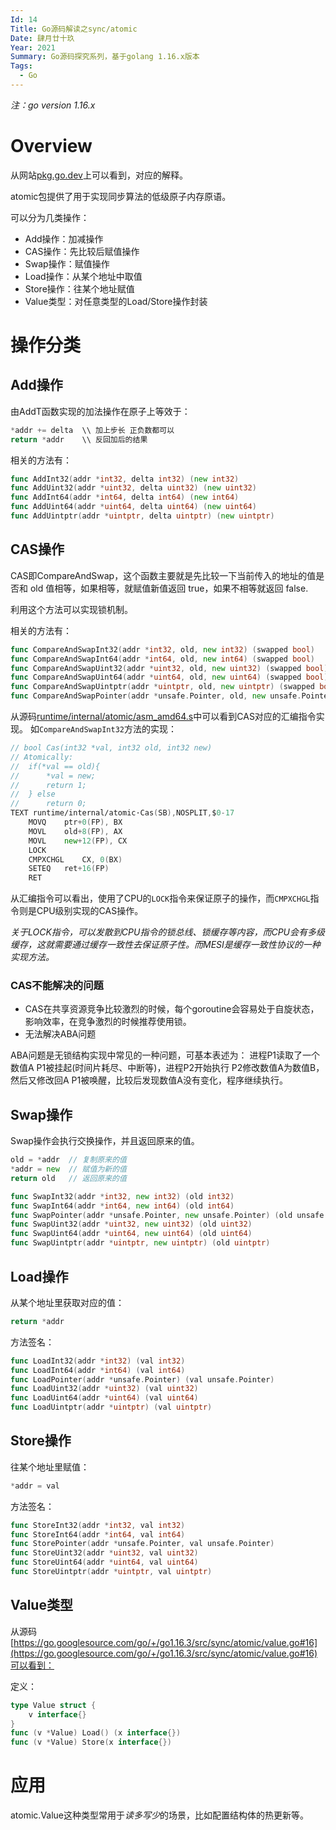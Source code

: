 ```yaml
---
Id: 14
Title: Go源码解读之sync/atomic
Date: 肆月廿十玖
Year: 2021
Summary: Go源码探究系列，基于golang 1.16.x版本
Tags:
  - Go
---
```



*注：go version 1.16.x*

# Overview
从网站[pkg.go.dev](https://pkg.go.dev/sync/atomic)上可以看到，对应的解释。

atomic包提供了用于实现同步算法的低级原子内存原语。

可以分为几类操作：
- Add操作：加减操作
- CAS操作：先比较后赋值操作
- Swap操作：赋值操作
- Load操作：从某个地址中取值
- Store操作：往某个地址赋值
- Value类型：对任意类型的Load/Store操作封装

# 操作分类

## Add操作

由AddT函数实现的加法操作在原子上等效于：
```go
*addr += delta  \\ 加上步长 正负数都可以
return *addr    \\ 反回加后的结果
```

相关的方法有：
```go
func AddInt32(addr *int32, delta int32) (new int32)
func AddUint32(addr *uint32, delta uint32) (new uint32)
func AddInt64(addr *int64, delta int64) (new int64)
func AddUint64(addr *uint64, delta uint64) (new uint64)
func AddUintptr(addr *uintptr, delta uintptr) (new uintptr)
```

## CAS操作
CAS即CompareAndSwap，这个函数主要就是先比较一下当前传入的地址的值是否和 old 值相等，如果相等，就赋值新值返回 true，如果不相等就返回 false.

利用这个方法可以实现锁机制。

相关的方法有：
```go
func CompareAndSwapInt32(addr *int32, old, new int32) (swapped bool)
func CompareAndSwapInt64(addr *int64, old, new int64) (swapped bool)
func CompareAndSwapUint32(addr *uint32, old, new uint32) (swapped bool)
func CompareAndSwapUint64(addr *uint64, old, new uint64) (swapped bool)
func CompareAndSwapUintptr(addr *uintptr, old, new uintptr) (swapped bool)
func CompareAndSwapPointer(addr *unsafe.Pointer, old, new unsafe.Pointer) (swapped bool)
```

从源码[runtime/internal/atomic/asm_amd64.s](https://go.googlesource.com/go/+/go1.16.3/src/runtime/internal/atomic/asm_amd64.s#17)中可以看到CAS对应的汇编指令实现。
如`CompareAndSwapInt32`方法的实现：

```go
// bool Cas(int32 *val, int32 old, int32 new)
// Atomically:
//	if(*val == old){
//		*val = new;
//		return 1;
//	} else
//		return 0;
TEXT runtime∕internal∕atomic·Cas(SB),NOSPLIT,$0-17
	MOVQ	ptr+0(FP), BX
	MOVL	old+8(FP), AX
	MOVL	new+12(FP), CX
	LOCK
	CMPXCHGL	CX, 0(BX)
	SETEQ	ret+16(FP)
	RET
```

从汇编指令可以看出，使用了CPU的`LOCK`指令来保证原子的操作，而`CMPXCHGL`指令则是CPU级别实现的CAS操作。

*关于LOCK指令，可以发散到CPU指令的锁总线、锁缓存等内容，而CPU会有多级缓存，这就需要通过缓存一致性去保证原子性。而MESI是缓存一致性协议的一种实现方法。*

### CAS不能解决的问题

- CAS在共享资源竞争比较激烈的时候，每个goroutine会容易处于自旋状态，影响效率，在竞争激烈的时候推荐使用锁。
- 无法解决ABA问题

ABA问题是无锁结构实现中常见的一种问题，可基本表述为：
进程P1读取了一个数值A
P1被挂起(时间片耗尽、中断等)，进程P2开始执行
P2修改数值A为数值B，然后又修改回A
P1被唤醒，比较后发现数值A没有变化，程序继续执行。

## Swap操作

Swap操作会执行交换操作，并且返回原来的值。

```go
old = *addr  // 复制原来的值
*addr = new  // 赋值为新的值
return old   // 返回原来的值
```

```go
func SwapInt32(addr *int32, new int32) (old int32)
func SwapInt64(addr *int64, new int64) (old int64)
func SwapPointer(addr *unsafe.Pointer, new unsafe.Pointer) (old unsafe.Pointer)
func SwapUint32(addr *uint32, new uint32) (old uint32)
func SwapUint64(addr *uint64, new uint64) (old uint64)
func SwapUintptr(addr *uintptr, new uintptr) (old uintptr)
```

## Load操作

从某个地址里获取对应的值：
```go
return *addr
```
方法签名：
```go
func LoadInt32(addr *int32) (val int32)
func LoadInt64(addr *int64) (val int64)
func LoadPointer(addr *unsafe.Pointer) (val unsafe.Pointer)
func LoadUint32(addr *uint32) (val uint32)
func LoadUint64(addr *uint64) (val uint64)
func LoadUintptr(addr *uintptr) (val uintptr)
```

## Store操作

往某个地址里赋值：

```go
*addr = val
```

方法签名：
```go
func StoreInt32(addr *int32, val int32)
func StoreInt64(addr *int64, val int64)
func StorePointer(addr *unsafe.Pointer, val unsafe.Pointer)
func StoreUint32(addr *uint32, val uint32)
func StoreUint64(addr *uint64, val uint64)
func StoreUintptr(addr *uintptr, val uintptr)
```

## Value类型

从源码[https://go.googlesource.com/go/+/go1.16.3/src/sync/atomic/value.go#16](https://go.googlesource.com/go/+/go1.16.3/src/sync/atomic/value.go#16)可以看到：

定义：
```go
type Value struct {
	v interface{}
}
func (v *Value) Load() (x interface{})
func (v *Value) Store(x interface{}) 
```

# 应用

atomic.Value这种类型常用于*读多写少*的场景，比如配置结构体的热更新等。

